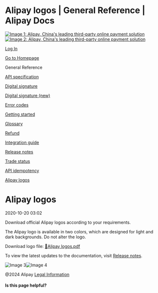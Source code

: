Alipay logos | General Reference | Alipay Docs
===============
                        

[![Image 1: Alipay, China's leading third-party online payment solution](https://ac.alipay.com/storage/2024/3/26/d66c43c0-440d-4c97-9976-f2028a2c8c5e.svg)![Image 2: Alipay, China's leading third-party online payment solution](https://ac.alipay.com/storage/2024/3/26/a48bd336-aea0-4f16-bf83-616eacbb4434.svg)](/docs/)

[Log In](https://global.alipay.com/ilogin/account_login.htm?goto=https%3A%2F%2Fglobal.alipay.com%2Fdocs%2Fac%2Fgr%2Flogo)

[Go to Homepage](../../)

General Reference

[API specification](/docs/ac/gr/apispec)

[Digital signature](/docs/ac/gr/globalgs)

[Digital signature (new)](/docs/ac/gr/signature)

[Error codes](/docs/ac/gr/error_code)

[Getting started](/docs/ac/gr/get-start)

[Glossary](/docs/ac/gr/glossary)

[Refund](/docs/ac/gr/refund)

[Integration guide](/docs/ac/gr/integration)

[Release notes](/docs/ac/gr/release_notes)

[Trade status](/docs/ac/gr/trade_status)

[API idempotency](/docs/ac/gr/idempotency)

[Alipay logos](/docs/ac/gr/logo)

Alipay logos
============

2020-10-20 03:02

Download official Alipay logos according to your requirements.

The Alipay logo is available in two colors, which are designed for light and dark backgrounds. Do not alter the logo.

Download logo file: [📎Alipay logos.pdf](https://idocs.yuque.com/attachments/yuque/0/2020/pdf/561635/1603162728151-cf9cc409-b6ac-4f3c-9174-73f7494ca1af.pdf?x-yuque-pt-expires=4826944251251&x-yuque-pt-id=35944&x-yuque-pt-signature=2JIjk0BGmRtRF4RBdLYsn6%2F7Q%2Bk%3D)

To view the latest updates to the documentation, visit [Release notes](https://global.alipay.com/docs/releasenotes).

![Image 3](https://ac.alipay.com/storage/2021/5/20/19b2c126-9442-4f16-8f20-e539b1db482a.png)![Image 4](https://ac.alipay.com/storage/2021/5/20/e9f3f154-dbf0-455f-89f0-b3d4e0c14481.png)

@2024 Alipay [Legal Information](https://global.alipay.com/docs/ac/platform/membership)

#### Is this page helpful?